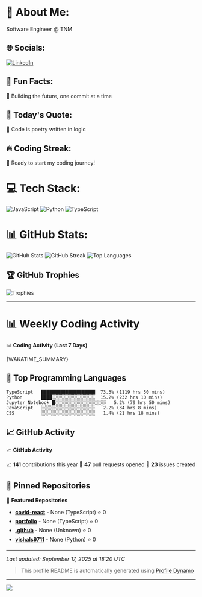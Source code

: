 # 💫 About Me:
Software Engineer @ TNM

## 🌐 Socials:
[![LinkedIn](https://img.shields.io/badge/LinkedIn-%230077B5.svg?logo=linkedin&logoColor=white)](https://linkedin.com/in/vishals9711) 

## 🎯 Fun Facts:
🌟 Building the future, one commit at a time

## 💭 Today's Quote:
🚀 Code is poetry written in logic

## 🔥 Coding Streak:
🌟 Ready to start my coding journey!

# 💻 Tech Stack:
![JavaScript](https://img.shields.io/badge/javascript-%23323330.svg?style=for-the-badge&logo=javascript&logoColor=%23F7DF1E) ![Python](https://img.shields.io/badge/python-3670A0?style=for-the-badge&logo=python&logoColor=ffdd54) ![TypeScript](https://img.shields.io/badge/typescript-%23007ACC.svg?style=for-the-badge&logo=typescript&logoColor=white)

# 📊 GitHub Stats:
![GitHub Stats](https://github-readme-stats.vercel.app/api?username=vishals9711&theme=dark&hide_border=false&include_all_commits=false&count_private=false&show_icons=true&rank_icon=github)
![GitHub Streak](https://github-readme-streak-stats.herokuapp.com/?user=vishals9711&theme=dark&hide_border=false)
![Top Languages](https://github-readme-stats.vercel.app/api/top-langs/?username=vishals9711&theme=dark&hide_border=false&include_all_commits=false&count_private=false&layout=compact&langs_count=8)

## 🏆 GitHub Trophies
![Trophies](https://github-profile-trophy.vercel.app/?username=vishals9711&theme=radical&no-frame=false&no-bg=true&margin-w=4)

---

# 📊 Weekly Coding Activity

📊 **Coding Activity (Last 7 Days)**

{WAKATIME_SUMMARY}

## 🔧 Top Programming Languages

```
TypeScript   ████████████████████  73.3% (1119 hrs 50 mins)
Python       ████░░░░░░░░░░░░░░░░  15.2% (232 hrs 10 mins)
Jupyter Notebook █░░░░░░░░░░░░░░░░░░░   5.2% (79 hrs 50 mins)
JavaScript   ░░░░░░░░░░░░░░░░░░░░   2.2% (34 hrs 8 mins)
CSS          ░░░░░░░░░░░░░░░░░░░░   1.4% (21 hrs 18 mins)
```

## 📈 GitHub Activity

📈 **GitHub Activity**

📈 **141** contributions this year
🔀 **47** pull requests opened
🐛 **23** issues created

## 📌 Pinned Repositories

📌 **Featured Repositories**

- **[covid-react](https://github.com/vishals9711/covid-react)** - None (TypeScript) ⭐ 0
- **[portfolio](https://github.com/vishals9711/portfolio)** - None (TypeScript) ⭐ 0
- **[.github](https://github.com/botboulevard/.github)** - None (Unknown) ⭐ 0
- **[vishals9711](https://github.com/vishals9711/vishals9711)** - None (Python) ⭐ 0

---

*Last updated: September 17, 2025 at 18:20 UTC*

> This profile README is automatically generated using [Profile Dynamo](https://github.com/username/profile-dynamo)

---
[![](https://visitcount.itsvg.in/api?id=vishals9711&icon=0&color=9)](https://visitcount.itsvg.in)

<!-- Proudly created with GPRM ( https://gprm.itsvg.in ) -->
